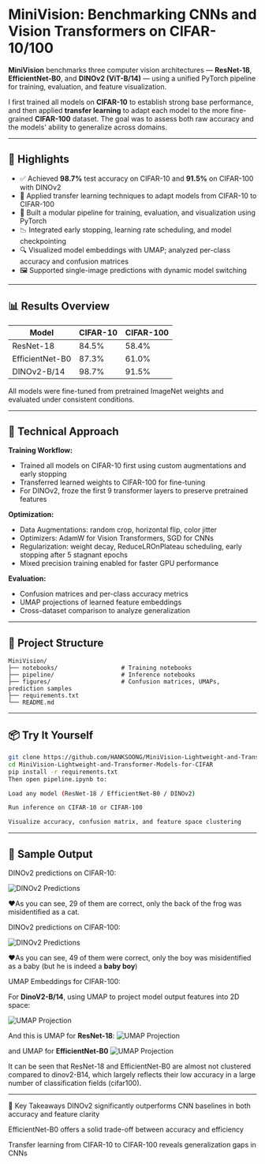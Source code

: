 # MiniVision: Benchmarking CNNs and Vision Transformers on CIFAR-10/100

**MiniVision** benchmarks three computer vision architectures — **ResNet-18**, **EfficientNet-B0**, and **DINOv2 (ViT-B/14)** — using a unified PyTorch pipeline for training, evaluation, and feature visualization.

I first trained all models on **CIFAR-10** to establish strong base performance, and then applied **transfer learning** to adapt each model to the more fine-grained **CIFAR-100** dataset. The goal was to assess both raw accuracy and the models' ability to generalize across domains.

---

## 🚀 Highlights

- ✅ Achieved **98.7%** test accuracy on CIFAR-10 and **91.5%** on CIFAR-100 with DINOv2
- 🔁 Applied transfer learning techniques to adapt models from CIFAR-10 to CIFAR-100
- 🧠 Built a modular pipeline for training, evaluation, and visualization using PyTorch
- 📉 Integrated early stopping, learning rate scheduling, and model checkpointing
- 🔍 Visualized model embeddings with UMAP; analyzed per-class accuracy and confusion matrices
- 🖼️ Supported single-image predictions with dynamic model switching

---

## 📊 Results Overview

| Model           | CIFAR-10 | CIFAR-100 |
|----------------|----------|-----------|
| ResNet-18       | 84.5%    | 58.4%     |
| EfficientNet-B0 | 87.3%    | 61.0%     |
| DINOv2-B/14     | 98.7%    | 91.5%     |

All models were fine-tuned from pretrained ImageNet weights and evaluated under consistent conditions.

---

## 🧪 Technical Approach

**Training Workflow:**
- Trained all models on CIFAR-10 first using custom augmentations and early stopping
- Transferred learned weights to CIFAR-100 for fine-tuning
- For DINOv2, froze the first 9 transformer layers to preserve pretrained features

**Optimization:**
- Data Augmentations: random crop, horizontal flip, color jitter
- Optimizers: AdamW for Vision Transformers, SGD for CNNs
- Regularization: weight decay, ReduceLROnPlateau scheduling, early stopping after 5 stagnant epochs
- Mixed precision training enabled for faster GPU performance

**Evaluation:**
- Confusion matrices and per-class accuracy metrics
- UMAP projections of learned feature embeddings
- Cross-dataset comparison to analyze generalization

---

## 📂 Project Structure

```
MiniVision/
├── notebooks/                  # Training notebooks
├── pipeline/                   # Inference notebooks
├── figures/                    # Confusion matrices, UMAPs, prediction samples
├── requirements.txt
└── README.md
```

---

## 📦 Try It Yourself

```bash
git clone https://github.com/HANKSOONG/MiniVision-Lightweight-and-Transformer-Models-for-CIFAR.git
cd MiniVision-Lightweight-and-Transformer-Models-for-CIFAR
pip install -r requirements.txt
Then open pipeline.ipynb to:

Load any model (ResNet-18 / EfficientNet-B0 / DINOv2)

Run inference on CIFAR-10 or CIFAR-100

Visualize accuracy, confusion matrix, and feature space clustering

```

---

## 📸 Sample Output

DINOv2 predictions on CIFAR-10:

![DINOv2 Predictions](figures/prediction_for_dinov2_cifar10.png)

❤️As you can see, 29 of them are correct, only the back of the frog was misidentified as a cat.

DINOv2 predictions on CIFAR-100:

![DINOv2 Predictions](figures/prediction_for_dinov2_cifar100.png)

❤️As you can see, 49 of them were correct, only the boy was misidentified as a baby (but he is indeed a **baby boy**)

UMAP Embeddings for CIFAR-100:

For **DinoV2-B/14**, using UMAP to project model output features into 2D space:

![UMAP Projection](figures/umap_embeddings/umap_dino_cifar100.png)

And this is UMAP for **ResNet-18**:
![UMAP Projection](figures/umap_embeddings/umap_res_cifar100.png)

and UMAP for **EfficientNet-B0**
![UMAP Projection](figures/umap_embeddings/umap_eff_cifar100.png)

It can be seen that ResNet-18 and EfficientNet-B0 are almost not clustered compared to dinov2-B14, which largely reflects their low accuracy in a large number of classification fields (cifar100).

---

🔑 Key Takeaways
DINOv2 significantly outperforms CNN baselines in both accuracy and feature clarity

EfficientNet-B0 offers a solid trade-off between accuracy and efficiency

Transfer learning from CIFAR-10 to CIFAR-100 reveals generalization gaps in CNNs
